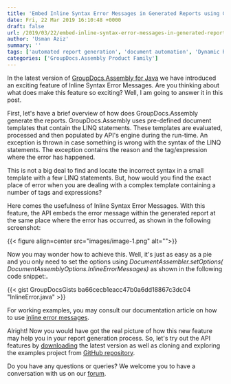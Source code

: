 ```yaml
---
title: 'Embed Inline Syntax Error Messages in Generated Reports using GroupDocs.Assembly for Java 19.3'
date: Fri, 22 Mar 2019 16:10:48 +0000
draft: false
url: /2019/03/22/embed-inline-syntax-error-messages-in-generated-reports-using-groupdocs.assembly-for-java-19.3/
author: 'Usman Aziz'
summary: ''
tags: ['automated report generation', 'document automation', 'Dynamic Report Generation', 'report generation', 'Report Generation API for Java', 'GroupDocs.Assembly for Java', 'GroupDocs.Assembly for Java Releases']
categories: ['GroupDocs.Assembly Product Family']
---
```


In the latest version of [GroupDocs.Assembly for Java](https://products.groupdocs.com/assembly/java) we have introduced an exciting feature of Inline Syntax Error Messages. Are you thinking about what does make this feature so exciting? Well, I am going to answer it in this post.

First, let's have a brief overview of how does GroupDocs.Assembly generate the reports. GroupDocs.Assembly uses pre-defined document templates that contain the LINQ statements. These templates are evaluated, processed and then populated by API's engine during the run-time. An exception is thrown in case something is wrong with the syntax of the LINQ statements. The exception contains the reason and the tag/expression where the error has happened.

This is not a big deal to find and locate the incorrect syntax in a small template with a few LINQ statements. But, how would you find the exact place of error when you are dealing with a complex template containing a number of tags and expressions?

Here comes the usefulness of Inline Syntax Error Messages. With this feature, the API embeds the error message within the generated report at the same place where the error has occurred, as shown in the following screenshot:



{{< figure align=center src="images/image-1.png" alt="">}}


Now you may wonder how to achieve this. Well, it's just as easy as a pie and you only need to set the options using _DocumentAssembler.setOptions(_  
_DocumentAssemblyOptions.InlineErrorMessages)_ as shown in the following code snippet:**.**

{{< gist GroupDocsGists ba66cecb1eacc47b0a6dd18867c3dc04 "InlineError.java" >}}

For working examples, you may consult our documentation article on how to use [inline error messages](https://docs.groupdocs.com/display/assemblyjava/Use+of+In-line+Syntax+Error+Messages+into+Templates).

Alright! Now you would have got the real picture of how this new feature may help you in your report generation process. So, let's try out the API features by [downloading](https://downloads.groupdocs.com/assembly/java) the latest version as well as cloning and exploring the examples project from [GitHub repository](https://github.com/groupdocs-assembly/GroupDocs.Assembly-for-Java).

Do you have any questions or queries? We welcome you to have a conversation with us on our [forum](https://forum.groupdocs.com/).





